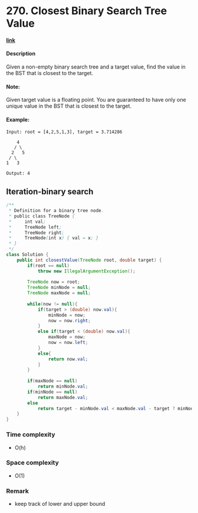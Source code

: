# 270. Closest Binary Search Tree Value

#### [link](https://leetcode.com/problems/closest-binary-search-tree-value/) 

#### Description
Given a non-empty binary search tree and a target value, find the value in the BST that is closest to the target.

#### Note:
Given target value is a floating point.
You are guaranteed to have only one unique value in the BST that is closest to the target.

#### Example:
```
Input: root = [4,2,5,1,3], target = 3.714286

    4
   / \
  2   5
 / \
1   3

Output: 4
```

## Iteration-binary search
```java
/**
 * Definition for a binary tree node.
 * public class TreeNode {
 *     int val;
 *     TreeNode left;
 *     TreeNode right;
 *     TreeNode(int x) { val = x; }
 * }
 */
class Solution {
    public int closestValue(TreeNode root, double target) {
        if(root == null)
            throw new IllegalArgumentException();
        
        TreeNode now = root;
        TreeNode minNode = null;
        TreeNode maxNode = null;
            
        while(now != null){
            if(target > (double) now.val){
                minNode = now;
                now = now.right;
            }
            else if(target < (double) now.val){
                maxNode = now;
                now = now.left;
            }
            else{
                return now.val;
            }
        }
            
        if(maxNode == null)
            return minNode.val;
        if(minNode == null)
            return maxNode.val;
        else
            return target - minNode.val < maxNode.val - target ? minNode.val : maxNode.val;
    }
}
```

### Time complexity
* O(h)
### Space complexity
* O(1)
### Remark
* keep track of lower and upper bound